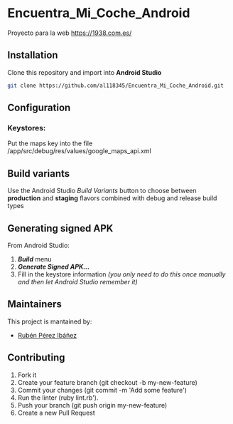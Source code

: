 # Encuentra_Mi_Coche_Android
Proyecto para la web https://1938.com.es/

## Installation
Clone this repository and import into **Android Studio**
```bash
git clone https://github.com/al118345/Encuentra_Mi_Coche_Android.git
```

## Configuration
### Keystores:
Put the maps key into the file /app/src/debug/res/values/google_maps_api.xml



## Build variants
Use the Android Studio *Build Variants* button to choose between **production** and **staging** flavors combined with debug and release build types


## Generating signed APK
From Android Studio:
1. ***Build*** menu
2. ***Generate Signed APK...***
3. Fill in the keystore information *(you only need to do this once manually and then let Android Studio remember it)*

## Maintainers
This project is mantained by:
* [Rubén Pérez Ibáñez](http://github.com/al118345)


## Contributing

1. Fork it
2. Create your feature branch (git checkout -b my-new-feature)
3. Commit your changes (git commit -m 'Add some feature')
4. Run the linter (ruby lint.rb').
5. Push your branch (git push origin my-new-feature)
6. Create a new Pull Request
